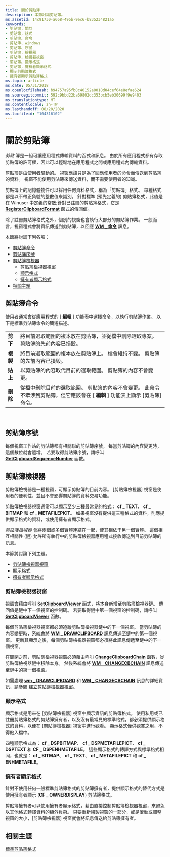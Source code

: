 ```yaml
---
title: 關於剪貼簿
description: 本節討論剪貼簿。
ms.assetid: 14c91730-a668-495b-9ec6-b835234821a5
keywords:
- 剪貼簿，關於
- 剪貼簿，格式
- 剪貼簿、命令
- 剪貼簿、windows
- 剪貼簿、序號
- 剪貼簿，檢視器
- 剪貼簿，檢視器視窗
- 剪貼簿、顯示格式
- 剪貼簿，擁有者顯示格式
- 顯示剪貼簿格式
- 擁有者顯示剪貼簿格式
ms.topic: article
ms.date: 05/31/2018
ms.openlocfilehash: b94757a95fb8c40152a0018d04cef64e8efae624
ms.sourcegitcommit: 592c9bbd22ba69802dc353bcb5eb30699f9e9403
ms.translationtype: MT
ms.contentlocale: zh-TW
ms.lasthandoff: 08/20/2020
ms.locfileid: "104316102"
---
```

# <a name="about-the-clipboard"></a>關於剪貼簿

*剪貼* 簿是一組可讓應用程式傳輸資料的函式和訊息。 由於所有應用程式都有存取剪貼簿的許可權，因此可以輕鬆地在應用程式之間或應用程式內傳輸資料。

剪貼簿是由使用者驅動的。 視窗應該只是為了回應使用者的命令而傳送到剪貼簿的資料。 視窗不能使用剪貼簿來傳送資料，而不需要使用者的知識。

剪貼簿上的記憶體物件可以採用任何資料格式，稱為「剪貼簿」格式。 每種格式都是以不帶正負號的整數值來識別。 針對標準 (預先定義的) 剪貼簿格式，此值是在 Winuser 中定義的常數;針對已註冊的剪貼簿格式，它是 [**RegisterClipboardFormat**](/windows/desktop/api/Winuser/nf-winuser-registerclipboardformata) 函式的傳回值。

除了註冊剪貼簿格式之外，個別的視窗也會執行大部分的剪貼簿作業。 一般而言，視窗程式會將資訊傳送到剪貼簿，以回應 [**WM \_ 命令**](/windows/desktop/menurc/wm-command) 訊息。

本節將討論下列各項：

-   [剪貼簿命令](#clipboard-commands)
-   [剪貼簿序號](#clipboard-sequence-number)
-   [剪貼簿檢視器](#clipboard-viewers)
    -   [剪貼簿檢視器視窗](#clipboard-viewer-windows)
    -   [顯示格式](#display-formats)
    -   [擁有者顯示格式](#owner-display-format)
-   [相關主題](#related-topics)

## <a name="clipboard-commands"></a>剪貼簿命令

使用者通常會從應用程式的 [ **編輯** ] 功能表中選擇命令，以執行剪貼簿作業。 以下是標準剪貼簿命令的簡短描述。



|            |                                                                                                                                                                                                                   |
|------------|-------------------------------------------------------------------------------------------------------------------------------------------------------------------------------------------------------------------|
| **剪下**    | 將目前選取範圍的複本放在剪貼簿，並從檔中刪除選取專案。 剪貼簿的先前內容已損毀。                                                          |
| **複製**   | 將目前選取範圍的複本放在剪貼簿上。 檔會維持不變。 剪貼簿的先前內容已損毀。                                                                      |
| **貼上**  | 以剪貼簿的內容取代目前的選取範圍。 剪貼簿的內容不會變更。                                                                                                    |
| **刪除** | 從檔中刪除目前的選取範圍。 剪貼簿的內容不會變更。 此命令不牽涉到剪貼簿，但它應該會在 [ **編輯** ] 功能表上顯示 [剪貼簿] 命令。 |



 

## <a name="clipboard-sequence-number"></a>剪貼簿序號

每個視窗工作站的剪貼簿都有相關聯的剪貼簿序號。 每當剪貼簿的內容變更時，這個數位就會遞增。 若要取得剪貼簿序號，請呼叫 [**GetClipboardSequenceNumber**](/windows/desktop/api/Winuser/nf-winuser-getclipboardsequencenumber) 函數。

## <a name="clipboard-viewers"></a>剪貼簿檢視器

剪貼簿檢視器是一種視窗，可顯示剪貼簿的目前內容。 [剪貼簿檢視器] 視窗是使用者的便利性，並且不會影響剪貼簿的資料交易功能。

剪貼簿檢視器視窗通常可以顯示至少三種最常見的格式： **cf \_ TEXT**、 **cf \_ BITMAP** 和 **cf \_ METAFILEPICT**。 如果視窗沒有提供這三種格式的資料，則應提供顯示格式的資料，或使用擁有者顯示格式。

*剪貼簿檢視器* 會將兩個或多個實體連結在一起，使其相依于另一個實體。 這個相互相關性 (鏈) 允許所有執行中的剪貼簿檢視器應用程式接收傳送到目前剪貼簿的訊息。

本節將討論下列主題。

-   [剪貼簿檢視器視窗](#clipboard-viewer-windows)
-   [顯示格式](#display-formats)
-   [擁有者顯示格式](#owner-display-format)

### <a name="clipboard-viewer-windows"></a>剪貼簿檢視器視窗

視窗會藉由呼叫 [**SetClipboardViewer**](/windows/desktop/api/Winuser/nf-winuser-setclipboardviewer) 函式，將本身新增至剪貼簿檢視器鏈。 傳回值是鏈中下一個視窗的控制碼。 若要取得鏈中第一個視窗的控制碼，請呼叫 [**GetClipboardViewer**](/windows/desktop/api/Winuser/nf-winuser-getclipboardviewer) 函數。

每個剪貼簿檢視器視窗都必須追蹤剪貼簿檢視器鏈中的下一個視窗。 當剪貼簿的內容變更時，系統會將 [**WM \_ DRAWCLIPBOARD**](wm-drawclipboard.md) 訊息傳送至鏈中的第一個視窗。 更新其顯示之後，每個剪貼簿檢視器視窗都必須將此訊息傳遞至鏈中的下一個視窗。

在關閉之前，剪貼簿檢視器視窗必須藉由呼叫 [**ChangeClipboardChain**](/windows/desktop/api/Winuser/nf-winuser-changeclipboardchain) 函數，從剪貼簿檢視器鏈中移除本身。 然後系統會將 [**WM \_ CHANGECBCHAIN**](wm-changecbchain.md) 訊息傳送至鏈中的第一個視窗。

如需處理 [**wm \_ DRAWCLIPBOARD**](wm-drawclipboard.md) 和 [**WM \_ CHANGECBCHAIN**](wm-changecbchain.md) 訊息的詳細資訊，請參閱 [建立剪貼簿檢視器視窗](using-the-clipboard.md)。

### <a name="display-formats"></a>顯示格式

顯示格式是用來在 [剪貼簿檢視器] 視窗中顯示資訊的剪貼簿格式。 使用私用或已註冊剪貼簿格式的剪貼簿擁有者，以及沒有最常見的標準格式，都必須提供顯示格式的資料，以便在 [剪貼簿檢視器] 視窗中進行觀看。 顯示格式僅供觀賞之用，不得貼入檔中。

四種顯示格式為： **cf \_ DSPBITMAP**、 **cf \_ DSPMETAFILEPICT**、 **cf \_ DSPTEXT** 和 **CF \_ DSPENHMETAFILE**。 這些顯示格式的轉譯方式與標準格式相同，也就是： **cf \_ BITMAP**、 **cf \_ TEXT**、 **cf \_ METAFILEPICT** 和 **cf \_ ENHMETAFILE**。

### <a name="owner-display-format"></a>擁有者顯示格式

針對不使用任何一般標準剪貼簿格式的剪貼簿擁有者，提供顯示格式的替代方式是使用擁有者顯示 (**CF \_ OWNERDISPLAY**) 剪貼簿格式。

剪貼簿擁有者可以使用擁有者顯示格式，藉由直接控制剪貼簿檢視器視窗，來避免以其他格式轉譯資料的額外負荷。 只要重新繪製視窗的一部分，或是滾動或調整視窗的大小，[剪貼簿檢視器] 視窗就會將訊息傳送給剪貼簿擁有者。

## <a name="related-topics"></a>相關主題

<dl> <dt>

[標準剪貼簿格式](standard-clipboard-formats.md)
</dt> </dl>

 

 